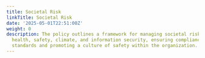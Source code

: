 ```yaml
---
title: Societal Risk
linkTitle: Societal Risk
date: '2025-05-01T22:51:00Z'
weight: 0
description: The policy outlines a framework for managing societal risks related to
  health, safety, climate, and information security, ensuring compliance with international
  standards and promoting a culture of safety within the organization.
---
```



<!-- Unsupported block type: unsupported -->